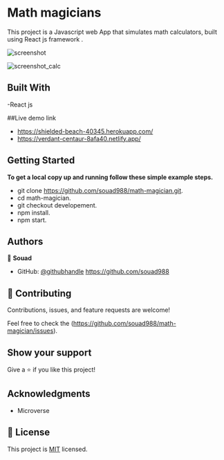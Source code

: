 # Math magicians

This project is a Javascript web App that simulates math calculators, built using React js framework .

![screenshot](https://user-images.githubusercontent.com/59707859/159930552-54b2d49a-9eaa-4a9c-ab6b-30021d7edaa5.PNG)


![screenshot_calc](https://user-images.githubusercontent.com/59707859/159930441-2dfd04b9-cff5-40c0-aab2-9612220e233f.PNG)


## Built With

-React js

##Live demo link
- https://shielded-beach-40345.herokuapp.com/
- https://verdant-centaur-8afa40.netlify.app/

## Getting Started

**To get a local copy up and running follow these simple example steps.**

- git clone https://github.com/souad988/math-magician.git.
- cd math-magician.
- git checkout developement.
- npm install.
- npm start.

## Authors

👤 **Souad**

- GitHub: [@githubhandle](https://github.com/souad988)
  https://github.com/souad988


## 🤝 Contributing

Contributions, issues, and feature requests are welcome!

Feel free to check the (https://github.com/souad988/math-magician/issues).

## Show your support

Give a ⭐️ if you like this project!

## Acknowledgments
- Microverse

## 📝 License

This project is [MIT](./MIT.md) licensed.


